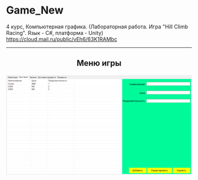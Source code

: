 # Game_New
4 курс, Компьютерная графика. (Лабораторная работа. Игра "Hill Climb Racing". Язык - С#, платформа - Unity)  
https://cloud.mail.ru/public/vEh6/63K1RAMbc
<hr/>
<h2 align="center">Меню игры</h2>
<p align="center">
  <a href="https://raw.githubusercontent.com/kontr24/OrderManagement/a11c03f4f186138f4242f81a20ab74e87b03513c/ScreenshotsApplication/MainForm.png"><img src="https://github.com/kontr24/OrderManagement/blob/a11c03f4f186138f4242f81a20ab74e87b03513c/ScreenshotsApplication/MainForm.png"></img></a>
</p>
